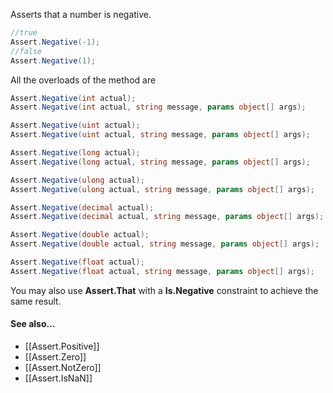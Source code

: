 Asserts that a number is negative.

```C#
//true
Assert.Negative(-1);
//false
Assert.Negative(1);
```

All the overloads of the method are
```C#
Assert.Negative(int actual);
Assert.Negative(int actual, string message, params object[] args);

Assert.Negative(uint actual);
Assert.Negative(uint actual, string message, params object[] args);

Assert.Negative(long actual);
Assert.Negative(long actual, string message, params object[] args);

Assert.Negative(ulong actual);
Assert.Negative(ulong actual, string message, params object[] args);

Assert.Negative(decimal actual);
Assert.Negative(decimal actual, string message, params object[] args);

Assert.Negative(double actual);
Assert.Negative(double actual, string message, params object[] args);

Assert.Negative(float actual);
Assert.Negative(float actual, string message, params object[] args);
```
You may also use **Assert.That** with a **Is.Negative** constraint to achieve the same result.

#### See also...
 * [[Assert.Positive]]
 * [[Assert.Zero]]
 * [[Assert.NotZero]]
 * [[Assert.IsNaN]]